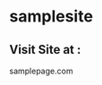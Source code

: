 # samplesite

<h2>Visit Site at :  </h2>
<a hreg="https://samplepage.netlify.app/">samplepage.com</a>

